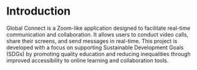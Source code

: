 
# Introduction
Global Connect is a Zoom-like application designed to facilitate real-time communication and collaboration. It allows users to conduct video calls, share their screens, and send messages in real-time. This project is developed with a focus on supporting Sustainable Development Goals (SDGs) by promoting quality education and reducing inequalities through improved accessibility to online learning and collaboration tools.
